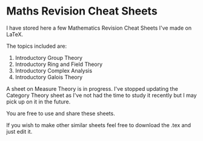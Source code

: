 # Maths Revision Cheat Sheets
I have stored here a few Mathematics Revision Cheat Sheets I've made on LaTeX.

The topics included are:
1. Introductory Group Theory
2. Introductory Ring and Field Theory
3. Introductory Complex Analysis
4. Introductory Galois Theory 

A sheet on Measure Theory is in progress. I've stopped updating the Category Theory sheet as I've not had the time to study it recently but I may pick up on it in the future.

You are free to use and share these sheets.

If you wish to make other similar sheets feel free to download the .tex and just edit it.

